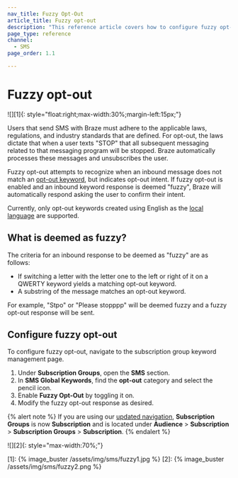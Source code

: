 ```yaml
---
nav_title: Fuzzy Opt-Out
article_title: Fuzzy opt-out
description: "This reference article covers how to configure fuzzy opt-out, a settings that attempts to recognize when an inbound message does not match an opt-out keyword."
page_type: reference
channel:
  - SMS
page_order: 1.1

---
```


# Fuzzy opt-out

![][1]{: style="float:right;max-width:30%;margin-left:15px;"}

Users that send SMS with Braze must adhere to the applicable laws, regulations, and industry standards that are defined. For opt-out, the laws dictate that when a user texts "STOP" that all subsequent messaging related to that messaging program will be stopped. Braze automatically processes these messages and unsubscribes the user.

Fuzzy opt-out attempts to recognize when an inbound message does not match an [opt-out keyword]({{site.baseurl}}/user_guide/message_building_by_channel/sms/keywords/optin_optout/), but indicates opt-out intent. If fuzzy opt-out is enabled and an inbound keyword response is deemed "fuzzy", Braze will automatically respond asking the user to confirm their intent. 

Currently, only opt-out keywords created using English as the [local language]({{site.baseurl}}/user_guide/message_building_by_channel/sms/keywords/keyword_handling/#multi-language-support) are supported.

## What is deemed as fuzzy?

The criteria for an inbound response to be deemed as "fuzzy" are as follows:
- If switching a letter with the letter one to the left or right of it on a QWERTY keyword yields a matching opt-out keyword.
- A substring of the message matches an opt-out keyword.

For example, "Stpo" or "Please stopppp" will be deemed fuzzy and a fuzzy opt-out response will be sent.

## Configure fuzzy opt-out

To configure fuzzy opt-out, navigate to the subscription group keyword management page. 
1. Under **Subscription Groups**, open the **SMS** section.
2. In **SMS Global Keywords**, find the **opt-out** category and select the pencil icon.
3. Enable **Fuzzy Opt-Out** by toggling it on.
4. Modify the fuzzy opt-out response as desired. 

{% alert note %}
If you are using our [updated navigation]({{site.baseurl}}/navigation/), **Subscription Groups** is now **Subscription** and is located under **Audience** > **Subscription** > **Subscription Groups** > **Subscription**.
{% endalert %}

![][2]{: style="max-width:70%;"}

[1]: {% image_buster /assets/img/sms/fuzzy1.jpg %}
[2]: {% image_buster /assets/img/sms/fuzzy2.png %}

